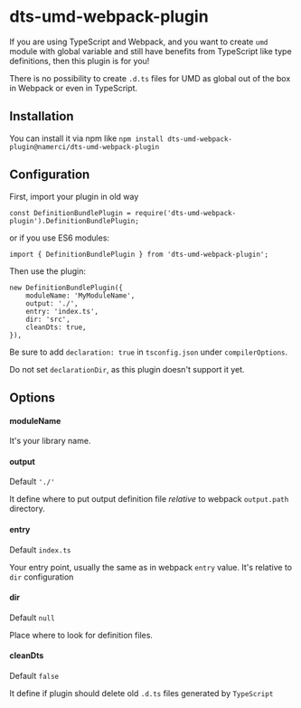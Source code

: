 # dts-umd-webpack-plugin

If you are using TypeScript and Webpack, and you want to create `umd` module with global variable and still have benefits from TypeScript like type definitions, then this plugin is for you!

There is no possibility to create `.d.ts` files for UMD as global out of the box in Webpack or even in TypeScript.

## Installation

You can install it via npm like `npm install dts-umd-webpack-plugin@namerci/dts-umd-webpack-plugin`


## Configuration

First, import your plugin in old way
```
const DefinitionBundlePlugin = require('dts-umd-webpack-plugin').DefinitionBundlePlugin;
```
or if you use ES6 modules:
```
import { DefinitionBundlePlugin } from 'dts-umd-webpack-plugin';
```


Then use the plugin:
```
new DefinitionBundlePlugin({
    moduleName: 'MyModuleName',
    output: './',
    entry: 'index.ts',
    dir: 'src',
    cleanDts: true,
}),
``` 

Be sure to add `declaration: true` in `tsconfig.json` under `compilerOptions`. 

Do not set `declarationDir`, as this plugin doesn't support it yet.

## Options

#### moduleName
It's your library name.

#### output
Default `'./'`

It define where to put output definition file *relative* to webpack `output.path` directory.

#### entry
Default `index.ts`

Your entry point, usually the same as in webpack `entry` value. It's relative to `dir` configuration

#### dir
Default `null`

Place where to look for definition files.

#### cleanDts
Default `false`

It define if plugin should delete old `.d.ts` files generated by `TypeScript`
